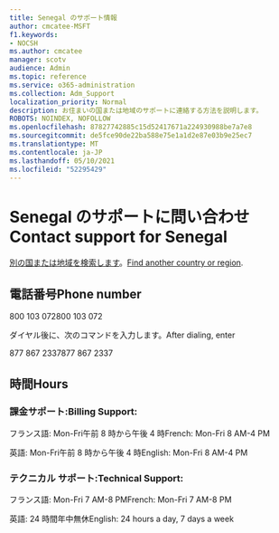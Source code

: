 ```yaml
---
title: Senegal のサポート情報
author: cmcatee-MSFT
f1.keywords:
- NOCSH
ms.author: cmcatee
manager: scotv
audience: Admin
ms.topic: reference
ms.service: o365-administration
ms.collection: Adm_Support
localization_priority: Normal
description: お住まいの国または地域のサポートに連絡する方法を説明します。
ROBOTS: NOINDEX, NOFOLLOW
ms.openlocfilehash: 87827742885c15d52417671a224930988be7a7e8
ms.sourcegitcommit: de5fce90de22ba588e75e1a1d2e87e03b9e25ec7
ms.translationtype: MT
ms.contentlocale: ja-JP
ms.lasthandoff: 05/10/2021
ms.locfileid: "52295429"
---
```

# <a name="contact-support-for-senegal"></a><span data-ttu-id="c48d1-103">Senegal のサポートに問い合わせ</span><span class="sxs-lookup"><span data-stu-id="c48d1-103">Contact support for Senegal</span></span>

<span data-ttu-id="c48d1-104">[別の国または地域を検索します](../../business-video/get-help-support.md)。</span><span class="sxs-lookup"><span data-stu-id="c48d1-104">[Find another country or region](../../business-video/get-help-support.md).</span></span>

## <a name="phone-number"></a><span data-ttu-id="c48d1-105">電話番号</span><span class="sxs-lookup"><span data-stu-id="c48d1-105">Phone number</span></span>
<span data-ttu-id="c48d1-106">800 103 072</span><span class="sxs-lookup"><span data-stu-id="c48d1-106">800 103 072</span></span>

<span data-ttu-id="c48d1-107">ダイヤル後に、次のコマンドを入力します。</span><span class="sxs-lookup"><span data-stu-id="c48d1-107">After dialing, enter</span></span>

<span data-ttu-id="c48d1-108">877 867 2337</span><span class="sxs-lookup"><span data-stu-id="c48d1-108">877 867 2337</span></span>

## <a name="hours"></a><span data-ttu-id="c48d1-109">時間</span><span class="sxs-lookup"><span data-stu-id="c48d1-109">Hours</span></span>
### <a name="billing-support"></a><span data-ttu-id="c48d1-110">課金サポート:</span><span class="sxs-lookup"><span data-stu-id="c48d1-110">Billing Support:</span></span>

<span data-ttu-id="c48d1-111">フランス語: Mon-Fri午前 8 時から午後 4 時</span><span class="sxs-lookup"><span data-stu-id="c48d1-111">French: Mon-Fri 8 AM-4 PM</span></span>

<span data-ttu-id="c48d1-112">英語: Mon-Fri午前 8 時から午後 4 時</span><span class="sxs-lookup"><span data-stu-id="c48d1-112">English: Mon-Fri 8 AM-4 PM</span></span>

### <a name="technical-support"></a><span data-ttu-id="c48d1-113">テクニカル サポート:</span><span class="sxs-lookup"><span data-stu-id="c48d1-113">Technical Support:</span></span>

<span data-ttu-id="c48d1-114">フランス語: Mon-Fri 7 AM-8 PM</span><span class="sxs-lookup"><span data-stu-id="c48d1-114">French: Mon-Fri 7 AM-8 PM</span></span>

<span data-ttu-id="c48d1-115">英語: 24 時間年中無休</span><span class="sxs-lookup"><span data-stu-id="c48d1-115">English: 24 hours a day, 7 days a week</span></span>
